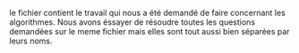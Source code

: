 le fichier contient le travail qui nous a été demandé de faire concernant les algorithmes.
Nous avons éssayer de résoudre toutes les questions demandées sur le meme fichier mais elles sont tout aussi bien séparées par leurs noms.
